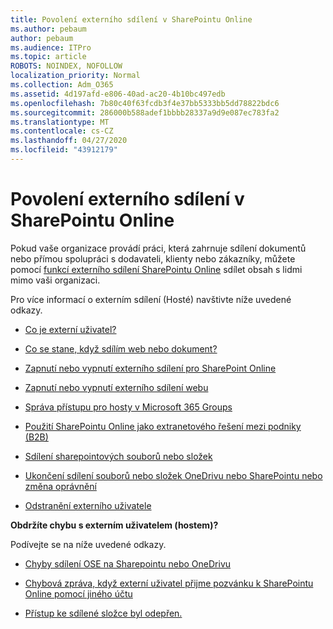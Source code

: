 ```yaml
---
title: Povolení externího sdílení v SharePointu Online
ms.author: pebaum
author: pebaum
ms.audience: ITPro
ms.topic: article
ROBOTS: NOINDEX, NOFOLLOW
localization_priority: Normal
ms.collection: Adm_O365
ms.assetid: 4d197afd-e806-40ad-ac20-4b10bc497edb
ms.openlocfilehash: 7b80c40f63fcdb3f4e37bb5333bb5dd78822bdc6
ms.sourcegitcommit: 286000b588adef1bbbb28337a9d9e087ec783fa2
ms.translationtype: MT
ms.contentlocale: cs-CZ
ms.lasthandoff: 04/27/2020
ms.locfileid: "43912179"
---
```

# <a name="enable-external-sharing-in-sharepoint-online"></a>Povolení externího sdílení v SharePointu Online

Pokud vaše organizace provádí práci, která zahrnuje sdílení dokumentů nebo přímou spolupráci s dodavateli, klienty nebo zákazníky, můžete pomocí [funkcí externího sdílení SharePointu Online](https://docs.microsoft.com/sharepoint/external-sharing-overview) sdílet obsah s lidmi mimo vaši organizaci.

Pro více informací o externím sdílení (Hosté) navštivte níže uvedené odkazy.

- [Co je externí uživatel?](https://docs.microsoft.com/sharepoint/external-sharing-overview#what-is-an-external-user)

- [Co se stane, když sdílím web nebo dokument?](https://docs.microsoft.com/sharepoint/external-sharing-overview#what-happens-when-i-share-a-site-or-document)

- [Zapnutí nebo vypnutí externího sdílení pro SharePoint Online](https://docs.microsoft.com/sharepoint/turn-external-sharing-on-or-off)

- [Zapnutí nebo vypnutí externího sdílení webu](https://docs.microsoft.com/sharepoint/change-external-sharing-site)

- [Správa přístupu pro hosty v Microsoft 365 Groups](https://docs.microsoft.com/office365/admin/create-groups/manage-guest-access-in-groups?view=o365-worldwide)

- [Použití SharePointu Online jako extranetového řešení mezi podniky (B2B)](https://docs.microsoft.com/sharepoint/create-b2b-extranet)

- [Sdílení sharepointových souborů nebo složek](https://support.office.com/article/share-sharepoint-files-or-folders-1fe37332-0f9a-4719-970e-d2578da4941c)

- [Ukončení sdílení souborů nebo složek OneDrivu nebo SharePointu nebo změna oprávnění](https://support.office.com/article/stop-sharing-onedrive-or-sharepoint-files-or-folders-or-change-permissions-0a36470f-d7fe-40a0-bd74-0ac6c1e13323)

- [Odstranění externího uživatele](https://docs.microsoft.com/sharepoint/remove-users#delete-a-guest-from-the-microsoft-365-admin-center)

**Obdržíte chybu s externím uživatelem (hostem)?**

Podívejte se na níže uvedené odkazy. 

- [Chyby sdílení OSE na Sharepointu nebo OneDrivu](https://docs.microsoft.com/sharepoint/sharepoint-onedrive-error-message)

- [Chybová zpráva, když externí uživatel přijme pozvánku k SharePointu Online pomocí jiného účtu](https://docs.microsoft.com/sharepoint/support/sharing-and-permissions/error-when-external-user-accepts-an-invitation-by-using-another-account)

- [Přístup ke sdílené složce byl odepřen.](https://docs.microsoft.com/sharepoint/support/sharing-and-permissions/cannot-access-shared-folder)
